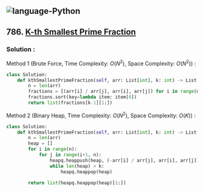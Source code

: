 ![language-Python](https://img.shields.io/badge/Python-ffd43b?style=for-the-badge&logo=PYTHON)
---

## 786. [K-th Smallest Prime Fraction](https://leetcode.com/problems/k-th-smallest-prime-fraction)

### Solution :

Method 1 (Brute Force, Time Complexity: $O(N^2)$, Space Complexity: $O(N^2)$) :
```python
class Solution:
    def kthSmallestPrimeFraction(self, arr: List[int], k: int) -> List[int]:
        n = len(arr)
        fractions = [(arr[i] / arr[j], arr[i], arr[j]) for i in range(n) for j in range(i+1, n)]
        fractions.sort(key=lambda item: item[0])
        return list(fractions[k-1][1:])
```

Method 2 (Binary Heap, Time Complexity: $O(N^2)$, Space Complexity: $O(K)$) :
```python
class Solution:
    def kthSmallestPrimeFraction(self, arr: List[int], k: int) -> List[int]:
        n = len(arr)
        heap = []
        for i in range(n):
            for j in range(i+1, n):
                heapq.heappush(heap, (-arr[i] / arr[j], arr[i], arr[j]))
                while len(heap) > k:
                    heapq.heappop(heap)

        return list(heapq.heappop(heap)[1:])
```
